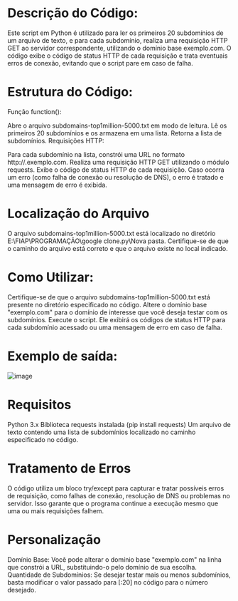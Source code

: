 # Descrição do Código:
Este script em Python é utilizado para ler os primeiros 20 subdomínios de um arquivo de texto, e para cada subdomínio, realiza uma requisição HTTP GET ao servidor correspondente, utilizando o domínio base exemplo.com. O código exibe o código de status HTTP de cada requisição e trata eventuais erros de conexão, evitando que o script pare em caso de falha.

# Estrutura do Código:
Função function():

Abre o arquivo subdomains-top1million-5000.txt em modo de leitura.
Lê os primeiros 20 subdomínios e os armazena em uma lista.
Retorna a lista de subdomínios.
Requisições HTTP:

Para cada subdomínio na lista, constrói uma URL no formato http://<subdominio>.exemplo.com.
Realiza uma requisição HTTP GET utilizando o módulo requests.
Exibe o código de status HTTP de cada requisição.
Caso ocorra um erro (como falha de conexão ou resolução de DNS), o erro é tratado e uma mensagem de erro é exibida.

# Localização do Arquivo
O arquivo subdomains-top1million-5000.txt está localizado no diretório E:\FIAP\PROGRAMAÇÃO\google clone\.py\Nova pasta\. Certifique-se de que o caminho do arquivo está correto e que o arquivo existe no local indicado.

# Como Utilizar:
Certifique-se de que o arquivo subdomains-top1million-5000.txt está presente no diretório especificado no código.
Altere o domínio base "exemplo.com" para o domínio de interesse que você deseja testar com os subdomínios.
Execute o script. Ele exibirá os códigos de status HTTP para cada subdomínio acessado ou uma mensagem de erro em caso de falha.

# Exemplo de saída:
![image](https://github.com/user-attachments/assets/955d468e-d0ae-407a-9bda-36fdaa8d1a21)

# Requisitos
Python 3.x
Biblioteca requests instalada (pip install requests)
Um arquivo de texto contendo uma lista de subdomínios localizado no caminho especificado no código.
# Tratamento de Erros
O código utiliza um bloco try/except para capturar e tratar possíveis erros de requisição, como falhas de conexão, resolução de DNS ou problemas no servidor. Isso garante que o programa continue a execução mesmo que uma ou mais requisições falhem.

# Personalização
Domínio Base: Você pode alterar o domínio base "exemplo.com" na linha que constrói a URL, substituindo-o pelo domínio de sua escolha.
Quantidade de Subdomínios: Se desejar testar mais ou menos subdomínios, basta modificar o valor passado para [:20] no código para o número desejado.
